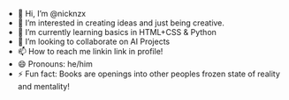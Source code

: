 - 👋 Hi, I’m @nicknzx
- 👀 I’m interested in creating ideas and just being creative.
- 🌱 I’m currently learning basics in HTML+CSS & Python
- 💞️ I’m looking to collaborate on AI Projects
- 📫 How to reach me linkin link in profile!
- 😄 Pronouns: he/him
- ⚡ Fun fact: Books are openings into other peoples frozen state of reality and mentality!

<!---
nicknzx/nicknzx is a ✨ special ✨ repository because its `README.md` (this file) appears on your GitHub profile.
You can click the Preview link to take a look at your changes.
--->
